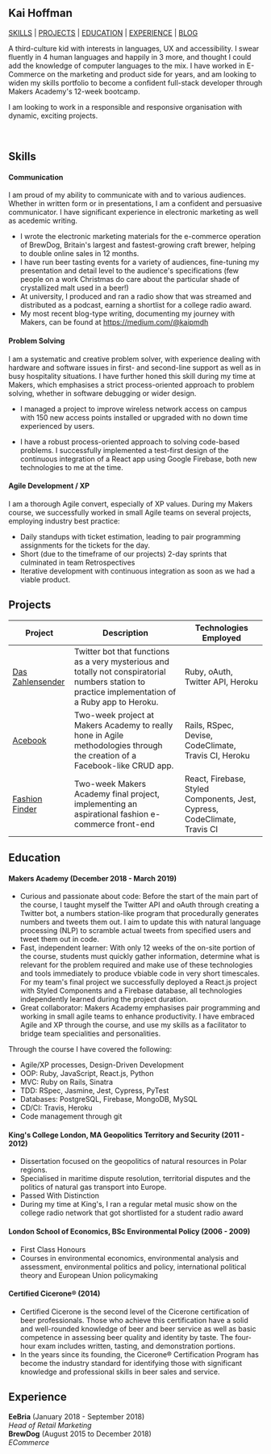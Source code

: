 ## Kai Hoffman

[SKILLS](https://github.com/kaihoffman/CV#skills) | [PROJECTS](https://github.com/kaihoffman/CV#projects) | [EDUCATION](https://github.com/kaihoffman/CV#education) | [EXPERIENCE](https://github.com/kaihoffman/CV#experience) | [BLOG](https://medium.com/@kaipmdh)

A third-culture kid with interests in languages, UX and accessibility. I swear fluently in 4 human languages and happily in 3 more, and thought I could add the knowledge of computer languages to the mix. I have worked in E-Commerce on the marketing and product side for years, and am looking to widen my skills portfolio to become a confident full-stack developer through Makers Academy's 12-week bootcamp.

I am looking to work in a responsible and responsive organisation with dynamic, exciting projects.

<a href="https://sourcerer.io/kaihoffman"><img src="https://img.shields.io/badge/Ruby-305%20commits-orange.svg" alt=""></a>
<a href="https://sourcerer.io/kaihoffman"><img src="https://img.shields.io/badge/JavaScript-117%20commits-orange.svg" alt=""></a>
<a href="https://sourcerer.io/kaihoffman"><img src="https://img.shields.io/badge/HTML-110%20commits-orange.svg" alt=""></a>

## Skills

#### Communication

I am proud of my ability to communicate with and to various audiences. Whether in written form or in presentations, I am a confident and persuasive communicator. I have significant experience in electronic marketing as well as acedemic writing.

- I wrote the electronic marketing materials for the e-commerce operation of BrewDog, Britain's largest and fastest-growing craft brewer, helping to double online sales in 12 months.
- I have run beer tasting events for a variety of audiences, fine-tuning my presentation and detail level to the audience's specifications (few people on a work Christmas do care about the particular shade of crystallized malt used in a beer!)
- At university, I produced and ran a radio show that was streamed and distributed as a podcast, earning a shortlist for a college radio award. 
- My most recent blog-type writing, documenting my journey with Makers, can be found at https://medium.com/@kaipmdh

#### Problem Solving

I am a systematic and creative problem solver, with experience dealing with hardware and software issues in first- and second-line support as well as in busy hospitality situations. I have further honed this skill during my time at Makers, which emphasises a strict process-oriented approach to problem solving, whether in software debugging or wider design.

- I managed a project to improve wireless network access on campus with 150 new access points installed or upgraded with no down time experienced by users.

- I have a robust process-oriented approach to solving code-based problems. I successfully implemented a test-first design of the continuous integration of a React app using Google Firebase, both new technologies to me at the time.

#### Agile Development / XP

I am a thorough Agile convert, especially of XP values. During my Makers course, we successfully worked in small Agile teams on several projects, employing industry best practice:

- Daily standups with ticket estimation, leading to pair programming assignments for the tickets for the day.
- Short (due to the timeframe of our projects) 2-day sprints that culminated in team Retrospectives
- Iterative development with continuous integration as soon as we had a viable product.

## Projects

| Project | Description | Technologies Employed
| ---|---|---|
| [Das Zahlensender](https://twitter.com/daszahlensender) | Twitter bot that functions as a very mysterious and totally not conspiratorial numbers station to practice implementation of a Ruby app to Heroku. | Ruby, oAuth, Twitter API, Heroku |
| [Acebook](https://github.com/thielsen/acebook-rails-template) | Two-week project at Makers Academy to really hone in Agile methodologies through the creation of a Facebook-like CRUD app. | Rails, RSpec, Devise, CodeClimate, Travis CI, Heroku
| [Fashion Finder](https://github.com/rtfdm/fashion-finder) | Two-week Makers Academy final project, implementing an aspirational fashion e-commerce front-end | React, Firebase, Styled Components, Jest, Cypress, CodeClimate, Travis CI

## Education

#### Makers Academy (December 2018 - March 2019)

- Curious and passionate about code: Before the start of the main part of the course, I taught myself the Twitter API and oAuth through creating a Twitter bot, a numbers station-like program that procedurally generates numbers and tweets them out. I aim to update this with natural language processing (NLP) to scramble actual tweets from specified users and tweet them out in code.
- Fast, independent learner: With only 12 weeks of the on-site portion of the course, students must quickly gather information, determine what is relevant for the problem required and make use of these technologies and tools immediately to produce vbiable code in very short timescales. For my team's final project we successfully deployed a React.js project with Styled Components and a Firebase database, all technologies independently learned during the project duration.
- Great collaborator: Makers Academy emphasises pair programming and working in small agile teams to enhance productivity. I have embraced Agile and XP through the course, and use my skills as a facilitator to bridge team specialities and personalities. 

Through the course I have covered the following:
- Agile/XP processes, Design-Driven Development
- OOP: Ruby, JavaScript, React.js, Python
- MVC: Ruby on Rails, Sinatra
- TDD: RSpec, Jasmine, Jest, Cypress, PyTest
- Databases: PostgreSQL, Firebase, MongoDB, MySQL
- CD/CI: Travis, Heroku
- Code management through git

#### King's College London, MA Geopolitics Territory and Security (2011 - 2012)

- Dissertation focused on the geopolitics of natural resources in Polar regions.
- Specialised in maritime dispute resolution, territorial disputes and the politics of natural gas transport into Europe.
- Passed With Distinction
- During my time at King's, I ran a regular metal music show on the college radio network that got shortlisted for a student radio award

#### London School of Economics, BSc Environmental Policy (2006 - 2009)

- First Class Honours
- Courses in environmental economics, environmental analysis and assessment, environmental politics and policy, international political theory and European Union policymaking

#### Certified Cicerone® (2014)

- Certified Cicerone is the second level of the Cicerone certification of beer professionals. Those who achieve this certification have a solid and well-rounded knowledge of beer and beer service as well as basic competence in assessing beer quality and identity by taste. The four-hour exam includes written, tasting, and demonstration portions.
- In the years since its founding, the Cicerone® Certification Program has become the industry standard for identifying those with significant knowledge and professional skills in beer sales and service.

## Experience

**EeBria** (January 2018 - September 2018)    
*Head of Retail Marketing*  
**BrewDog** (August 2015 to December 2018)   
*ECommerce*
